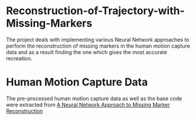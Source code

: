 # Reconstruction-of-Trajectory-with-Missing-Markers

The project deals with implementing various Neural Network approaches to perform the reconstruction of missing markers in the human motion capture data and as a result finding the one which gives the most accurate recreation.

# Human Motion Capture Data

The pre-processed human motion capture data as well as the base code were extracted from [A Neural Network Approach to Missing Marker Reconstruction](https://github.com/Svito-zar/NN-for-Missing-Marker-Reconstruction)

